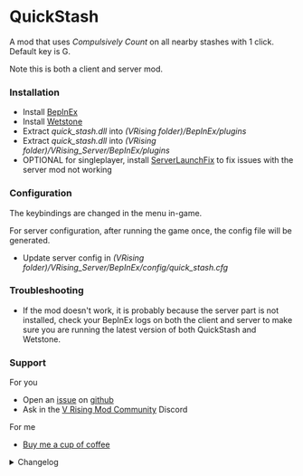 # QuickStash

A mod that uses _Compulsively Count_ on all nearby stashes with 1 click.  
Default key is G.

Note this is both a client and server mod.

### Installation

- Install [BepInEx](https://v-rising.thunderstore.io/package/BepInEx/BepInExPack_V_Rising/)
- Install [Wetstone](https://v-rising.thunderstore.io/package/molenzwiebel/Wetstone/)
- Extract _quick_stash.dll_ into _(VRising folder)/BepInEx/plugins_
- Extract _quick_stash.dll_ into _(VRising folder)/VRising_Server/BepInEx/plugins_
- OPTIONAL for singleplayer, install [ServerLaunchFix](https://v-rising.thunderstore.io/package/Mythic/ServerLaunchFix/) to fix issues with the server mod not working

### Configuration

The keybindings are changed in the menu in-game.

For server configuration, after running the game once, the config file will be generated.

- Update server config in _(VRising folder)/VRising_Server/BepInEx/config/quick_stash.cfg_

### Troubleshooting

- If the mod doesn't work, it is probably because the server part is not installed, check your BepInEx logs on both the client and server to make sure you are running the latest version of both QuickStash and Wetstone.

### Support

For you

- Open an [issue](https://github.com/Elmegaard/QuickStash/issues) on [github](https://github.com/Elmegaard/QuickStash)
- Ask in the [V Rising Mod Community](https://discord.gg/CWzkHvekg3) Discord

For me

- [Buy me a cup of coffee](https://ko-fi.com/elmegaard)

<details>
<summary>Changelog</summary>

`1.2.3`

- Upgrade to Wetstone 1.1.0
- Potentially fixed rare client crash
- Fixed silver debuff not getting removed

`1.2.2`

- Reduce cooldown from 2 seconds to 0.5 seconds

`1.2.1`

- Fixed Readme

`1.2.0`

- Increased default range to 50
- Added Wetstone (keybinds added to controls in-game)
- Code refactor
- Fixed memory leak (but added small stutter when depositing)

`1.1.2`

- Fixed a client crash

`1.1.1`

- Updated Readme

`1.1.0`

- Set max distance
- Made config for keybind
- Made config for max distance

`1.0.1`

- Updated Readme

`1.0.0`

- Initial mod upload

</details>
